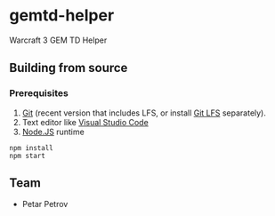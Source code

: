 # gemtd-helper

Warcraft 3 GEM TD Helper

## Building from source

### Prerequisites

1. [Git](https://git-scm.com/downloads) (recent version that includes LFS, or install [Git LFS](https://git-lfs.github.com/) separately).
2. Text editor like [Visual Studio Code](https://code.visualstudio.com/)
3. [Node.JS](https://nodejs.org/en/) runtime

```
npm install
npm start
```

## Team

* Petar Petrov